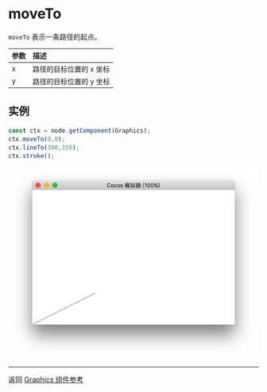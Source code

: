 # moveTo

`moveTo` 表示一条路径的起点。

| 参数 |   描述
| :-------------- | :----------- |
| x | 路径的目标位置的 x 坐标
| y | 路径的目标位置的 y 坐标

## 实例

```ts
const ctx = node.getComponent(Graphics);
ctx.moveTo(0,0);
ctx.lineTo(300,150);
ctx.stroke();
```

<img src="./moveTo.png">

<hr>

返回 [Graphics 组件参考](../graphics.md)
